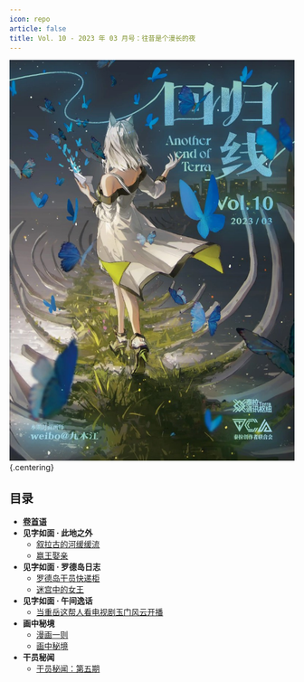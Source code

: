 ```yaml
---
icon: repo
article: false
title: Vol. 10 - 2023 年 03 月号：往昔是个漫长的夜
---
```


![](./res/cover.webp) {.centering}

## 目录

- [**卷首语**](intro.html)
- **见字如面 · 此地之外**
  - [叙拉古的河缓缓流](article2.html)
  - [嬴王娶亲](article4.html)
- **见字如面 · 罗德岛日志**
  - [罗德岛干员快递柜](article1.html)
  - [迷宫中的女王](article5.html)
- **见字如面 · 午间逸话**
  - [当重岳这帮人看电视剧玉门风云开播](article3.html)
- **画中秘境**
  - [漫画一则](comic1.html)
  - [画中秘境](paintings.html)
- **干员秘闻**
  - [干员秘闻：第五期](ope_sec.html)

<FakeAds />
